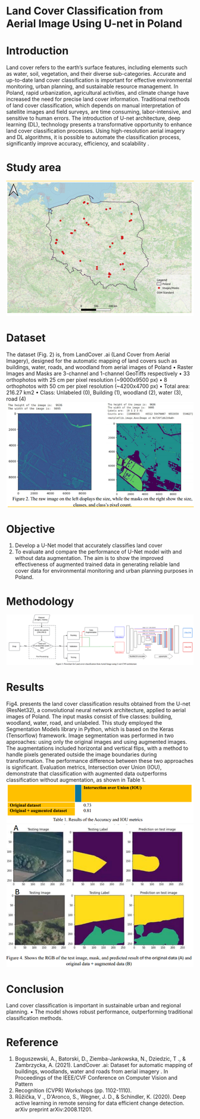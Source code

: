 # Land Cover Classification from Aerial Image Using U-net in Poland


# Introduction
Land cover refers to the earth’s surface features, including elements such as water, soil, vegetation, and their diverse sub-categories. Accurate and up-to-date land cover classification is important for effective environmental monitoring, urban planning, and sustainable resource management. In Poland, rapid urbanization, agricultural activities, and climate change have increased the need for precise land cover information. Traditional methods of land cover classification, which depends on manual interpretation of satellite images and field surveys, are time consuming, labor-intensive, and sensitive to human errors. The introduction of U-net architecture, deep learning (DL), technology presents a transformative opportunity to enhance land cover classification processes. Using high-resolution aerial imagery and DL algorithms, it is possible to automate the classification process, significantly improve accuracy, efficiency, and scalability .

# Study area
![Study area](https://github.com/SirakMario/Landcover_Classification/blob/main/assets/Study_area.png)
# Dataset
The dataset (Fig. 2) is, from LandCover .ai (Land Cover from Aerial Imagery), designed for the automatic mapping of land covers such as buildings, water, roads, and woodland from aerial images of Poland
• Raster Images and Masks are 3-channel and 1-channel GeoTiffs respectively
• 33 orthophotos with 25 cm per pixel resolution (~9000x9500 px)
• 8 orthophotos with 50 cm per pixel resolution (~4200x4700 px)
• Total area: 216.27 km2
• Class: Unlabeled (0), Building (1), woodland (2), water (3), road (4)
![Dataset used](https://github.com/SirakMario/Landcover_Classification/blob/main/assets/datasets.png)
# Objective
1. Develop a U-Net model that accurately classifies land cover
2. To  evaluate  and  compare  the  performance  of  U-Net  model  with  and without data augmentation. The aim is to show the improved effectiveness of  augmented  trained  data  in  generating  reliable  land  cover  data  for environmental monitoring and urban planning purposes in Poland.
# Methodology
![Methodology](https://github.com/SirakMario/Landcover_Classification/blob/main/assets/Methodology.PNG)
# Results
Fig4.  presents  the  land  cover  classification  results  obtained  from  the  U-net  (ResNet32),  a convolutional  neural  network  architecture,  applied  to  aerial  images  of  Poland.  The  input  masks consist of five classes: building, woodland, water, road, and unlabeled. This study employed the Segmentation  Models  library  in  Python,  which  is  based  on  the  Keras  (Tensorflow)  framework. Image  segmentation  was  performed  in  two  approaches:  using  only  the  original  images  and using  augmented  images.  The  augmentations  included  horizontal  and  vertical  flips,  with  a method  to  handle  pixels  generated  outside  the  image  boundaries  during  transformation.  The performance  difference  between  these  two  approaches  is  significant.  Evaluation  metrics, Intersection  over  Union  (IOU),  demonstrate  that  classification  with  augmented  data outperforms classification without augmentation, as shown in Table 1.
![Result table](https://github.com/SirakMario/Landcover_Classification/blob/main/assets/Table.png)
![result](https://github.com/SirakMario/Landcover_Classification/blob/main/assets/results.png)
# Conclusion
Land cover classification is important in sustainable urban and regional
planning.
• The model shows robust performance, outperforming traditional
classification methods.
# Reference
1. Boguszewski, A., Batorski, D., Ziemba-Jankowska, N., Dziedzic, T ., & Zambrzycka, A. (2021). LandCover .ai: Dataset for automatic mapping of buildings, woodlands, water and roads from aerial imagery . In Proceedings of the IEEE/CVF Conference on Computer Vision and Pattern
2. Recognition (CVPR) Workshops (pp. 1102-1110).
3. Růžička, V ., D'Aronco, S., Wegner, J. D., & Schindler, K. (2020). Deep active learning in remote sensing for data efficient change detection. arXiv preprint arXiv:2008.11201.


